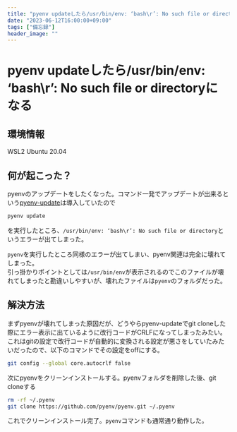 ```yaml
---
title: "pyenv updateしたら/usr/bin/env: ‘bash\r’: No such file or directoryになる"
date: "2023-06-12T16:00:00+09:00"
tags: ["備忘録"]
header_image: ""
---
```


# pyenv updateしたら/usr/bin/env: ‘bash\r’: No such file or directoryになる

## 環境情報

WSL2 Ubuntu 20.04

## 何が起こった？

pyenvのアップデートをしたくなった。コマンド一発でアップデートが出来るという[pyenv-update](https://github.com/pyenv/pyenv-update)は導入していたので

```bash
pyenv update
```

を実行したところ、`/usr/bin/env: ‘bash\r’: No such file or directory`というエラーが出てしまった。

`pyenv`を実行したところ同様のエラーが出てしまい、pyenv関連は完全に壊れてしまった。  
引っ掛かりポイントとしては`/usr/bin/env`が表示されるのでこのファイルが壊れてしまったと勘違いしやすいが、壊れたファイルは`pyenv`のフォルダだった。

## 解決方法

まずpyenvが壊れてしまった原因だが、どうやらpyenv-updateでgit cloneした際にエラー表示に出ているように改行コードがCRLFになってしまったみたい。  
これはgitの設定で改行コードが自動的に変換される設定が悪さをしていたみたいだったので、以下のコマンドでその設定をoffにする。

```bash
git config --global core.autocrlf false
```

次にpyenvをクリーンインストールする。pyenvフォルダを削除した後、git cloneする

```bash
rm -rf ~/.pyenv
git clone https://github.com/pyenv/pyenv.git ~/.pyenv
```

これでクリーンインストール完了。`pyenv`コマンドも通常通り動作した。

